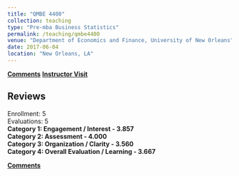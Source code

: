 ```yaml
---
title: "QMBE 4400"
collection: teaching
type: "Pre-mba Business Statistics"
permalink: /teaching/qmbe4400
venue: "Department of Economics and Finance, University of New Orleans"
date: 2017-06-04
location: "New Orleans, LA"
---
```


<b>[Comments](/files/qmbe4400.pdf)</b>
<b>[Instructor Visit](/files/visit.pdf)</b>

## Reviews

Enrollment: 5<br>
Evaluations: 5<br>
<b>Category 1: Engagement / Interest - 3.857</b><br>
<b>Category 2: Assessment - 4.000</b><br>
<b>Category 3: Organization / Clarity - 3.560</b><br>
<b>Category 4: Overall Evaluation / Learning - 3.667</b><br>

<b>[Comments](/files/qmbe4400.pdf)</b>

